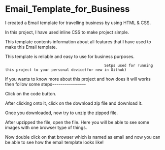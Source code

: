 # Email_Template_for_Business
I created a Email template for travelling business by using HTML &amp; CSS. 

In this project, I have used inline CSS to make project simple. 

This template contents information about all features that I have used to make this Email template. 

This template is reliable and easy to use for business purposes.

                                                 Setps used for running this project to your personal device(for new in Github)

If you wants to know more about this project and how does it will works then follow some steps-----------------


Click on the code button.

After clicking onto it, click on the download zip file and download it.

Once you downloaded, now try to unzip the zipped file.

After upzipped the file, open the file. Here you will be able to see some images with one browser type of things.

Now double click on that browser which is named as email and now you can be able to see how the email template looks like!
